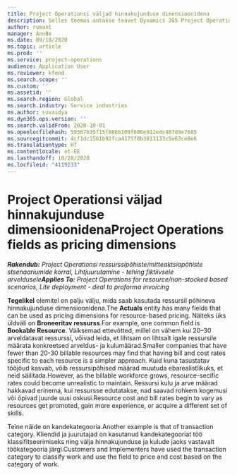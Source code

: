 ```yaml
---
title: Project Operationsi väljad hinnakujunduse dimensioonidena
description: Selles teemas antakse teavet Dynamics 365 Project Operationsi hinnakujunduse dimensioonidena väljade kasutamise kohta.
author: rumant
manager: AnnBe
ms.date: 09/18/2020
ms.topic: article
ms.prod: ''
ms.service: project-operations
audience: Application User
ms.reviewer: kfend
ms.search.scope: ''
ms.custom: ''
ms.assetid: ''
ms.search.region: Global
ms.search.industry: Service industries
ms.author: suvaidya
ms.dyn365.ops.version: ''
ms.search.validFrom: 2020-10-01
ms.openlocfilehash: 59367b35f15f806b109f606e912edc487d9e7685
ms.sourcegitcommit: 4cf1dc1561b92fca4175f0b3813133c5e63ce8e6
ms.translationtype: HT
ms.contentlocale: et-EE
ms.lasthandoff: 10/28/2020
ms.locfileid: "4119233"
---
```

# <a name="project-operations-fields-as-pricing-dimensions"></a><span data-ttu-id="062bf-103">Project Operationsi väljad hinnakujunduse dimensioonidena</span><span class="sxs-lookup"><span data-stu-id="062bf-103">Project Operations fields as pricing dimensions</span></span>

<span data-ttu-id="062bf-104">_**Rakendub:** Project Operationsi ressurssipõhiste/mitteaktsiapõhiste stsenaariumide korral,  Lihtjuurutamine - tehing fiktiivsele arveldusele_</span><span class="sxs-lookup"><span data-stu-id="062bf-104">_**Applies To:** Project Operations for resource/non-stocked based scenarios, Lite deployment - deal to proforma invoicing_</span></span>

<span data-ttu-id="062bf-105">**Tegelikel** olemitel on palju välju, mida saab kasutada ressursil põhineva hinnakujunduse dimensioonidena.</span><span class="sxs-lookup"><span data-stu-id="062bf-105">The **Actuals** entity has many fields that can be used as pricing dimensions for resource-based pricing.</span></span> <span data-ttu-id="062bf-106">Näiteks üks üldväli on **Broneeritav ressurss**.</span><span class="sxs-lookup"><span data-stu-id="062bf-106">For example, one common field is **Bookable Resource**.</span></span> <span data-ttu-id="062bf-107">Väiksemad ettevõtted, millel on vähem kui 20–30 arveldatavat ressurssi, võivad leida, et lihtsam on lihtsalt igale ressursile määrata konkreetsed arveldus- ja kulumäärad.</span><span class="sxs-lookup"><span data-stu-id="062bf-107">Smaller companies that have fewer than 20-30 billable resources may find that having bill and cost rates specific to each resource is a simpler approach.</span></span> <span data-ttu-id="062bf-108">Kuid kuna tasustatav tööjõud kasvab, võib ressursipõhised määrad muutuda ebarealistlikuks, et neid säilitada.</span><span class="sxs-lookup"><span data-stu-id="062bf-108">However, as the billable workforce grows, resource-secific rates could become unrealistic to maintain.</span></span> <span data-ttu-id="062bf-109">Ressursi kulu ja arve määrad hakkavad erinema, kui ressursse edutatakse, nad saavad rohkem kogemusi või õpivad juurde uusi oskusi.</span><span class="sxs-lookup"><span data-stu-id="062bf-109">Resource cost and bill rates begin to vary as resources get promoted, gain more experience, or acquire a different set of skills.</span></span> 

<span data-ttu-id="062bf-110">Teine näide on kandekategooria.</span><span class="sxs-lookup"><span data-stu-id="062bf-110">Another example is that of transaction category.</span></span> <span data-ttu-id="062bf-111">Kliendid ja juurutajad on kasutanud kandekategooriat töö klassifitseerimiseks ning välja hinnakujunduse ja kulude jaoks vastavalt töökategooria järgi.</span><span class="sxs-lookup"><span data-stu-id="062bf-111">Customers and Implementers have used the transaction category to classify work and use the field to price and cost based on the category of work.</span></span>

